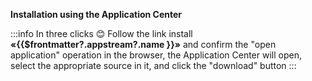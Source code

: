 **Installation using the Application Center**

:::info In three clicks :blush:
Follow the link <a :href="'appstream://' + $frontmatter?.appstream?.id">install **«{{$frontmatter?.appstream?.name }}»**</a> and confirm the "open application" operation in the browser, the Application Center will open, select the appropriate source in it, and click the "download" button
:::
